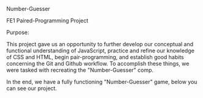 Number-Guesser

FE1 Paired-Programming Project

Purpose:

This project gave us an opportunity to further develop our conceptual and functional understanding of JavaScript, practice and refine our knowledge of CSS and HTML, begin pair-programming, and establish good habits concerning the Git and Github workflow. To accomplish these things, we were tasked with recreating the "Number-Guesser" comp.


In the end, we have a fully functioning "Number-Guesser" game, below you can see our project.



